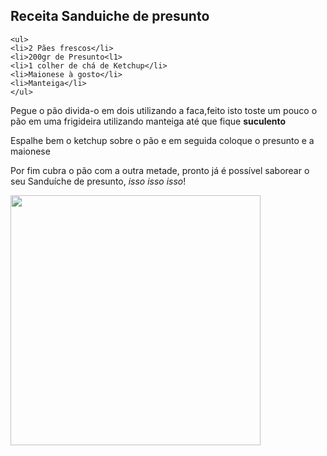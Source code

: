 <!DOCTYPE html>
<html>
  <head>
    <title>Sanduiche de presunto</title>
    <meta charset-"utf-8">
  </head>
  <body>
    <h2>Receita Sanduiche de presunto</h2>

    <ul>
	<li>2 Pães frescos</li>
	<li>200gr de Presunto<l1>
	<li>1 colher de chá de Ketchup</li>
	<li>Maionese à gosto</li>
	<li>Manteiga</li>
    </ul>
<p>Pegue o pão <shadow>divida-o em dois</shadow> utilizando a faca,feito isto toste um pouco o pão em uma frigideira utilizando manteiga até que fique <strong>suculento</strong></p>
<p>Espalhe bem o ketchup sobre o pão e em seguida coloque o presunto e a maionese</p>
<p>Por fim cubra o pão com a outra metade, pronto já é possível saborear o seu Sanduíche de presunto, <i>isso isso isso</i>!</p>
<img src="https://pbs.twimg.com/media/BxN6WAfIUAEjAkb.jpg" width="400">
</body>
</html>
